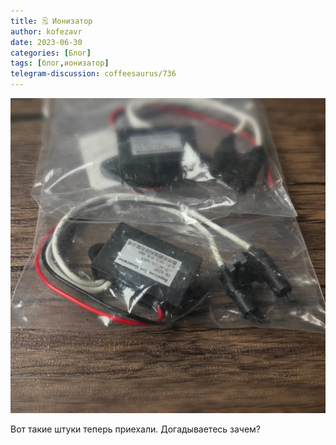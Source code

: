 ```yaml
---
title: 🗒 Ионизатор
author: kofezavr
date: 2023-06-30
categories: [Блог]
tags: [блог,ионизатор]
telegram-discussion: coffeesaurus/736
--- 
```

![Ионизатор](/assets/img/posts/23/06/ionizer.jpg)

Вот такие штуки теперь приехали. Догадываетесь зачем?